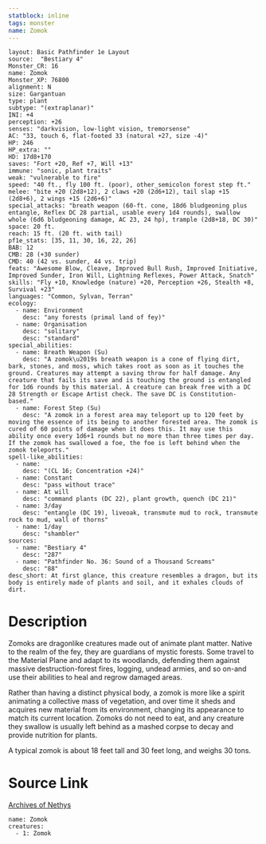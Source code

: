 ```yaml
---
statblock: inline
tags: monster
name: Zomok
---
```

```statblock
layout: Basic Pathfinder 1e Layout
source:  "Bestiary 4"
Monster_CR: 16
name: Zomok
Monster_XP: 76800
alignment: N
size: Gargantuan
type: plant
subtype: "(extraplanar)"
INI: +4
perception: +26
senses: "darkvision, low-light vision, tremorsense"
AC: "33, touch 6, flat-footed 33 (natural +27, size -4)"
HP: 246
HP_extra: ""
HD: 17d8+170
saves: "Fort +20, Ref +7, Will +13"
immune: "sonic, plant traits"
weak: "vulnerable to fire"
speed: "40 ft., fly 100 ft. (poor), other_semicolon forest step ft."
melee: "bite +20 (2d8+12), 2 claws +20 (2d6+12), tail slap +15 (2d8+6), 2 wings +15 (2d6+6)"
special_attacks: "breath weapon (60-ft. cone, 18d6 bludgeoning plus entangle, Reflex DC 28 partial, usable every 1d4 rounds), swallow whole (6d6 bludgeoning damage, AC 23, 24 hp), trample (2d8+18, DC 30)"
space: 20 ft.
reach: 15 ft. (20 ft. with tail)
pf1e_stats: [35, 11, 30, 16, 22, 26]
BAB: 12
CMB: 28 (+30 sunder)
CMD: 40 (42 vs. sunder, 44 vs. trip)
feats: "Awesome Blow, Cleave, Improved Bull Rush, Improved Initiative, Improved Sunder, Iron Will, Lightning Reflexes, Power Attack, Snatch"
skills: "Fly +10, Knowledge (nature) +20, Perception +26, Stealth +8, Survival +23"
languages: "Common, Sylvan, Terran"
ecology:
  - name: Environment
    desc: "any forests (primal land of fey)"
  - name: Organisation
    desc: "solitary"
    desc: "standard"
special_abilities:
  - name: Breath Weapon (Su)
    desc: "A zomok\u2019s breath weapon is a cone of flying dirt, bark, stones, and moss, which takes root as soon as it touches the ground. Creatures may attempt a saving throw for half damage. Any creature that fails its save and is touching the ground is entangled for 1d6 rounds by this material. A creature can break free with a DC 28 Strength or Escape Artist check. The save DC is Constitution-based."
  - name: Forest Step (Su)
    desc: "A zomok in a forest area may teleport up to 120 feet by moving the essence of its being to another forested area. The zomok is cured of 60 points of damage when it does this. It may use this ability once every 1d6+1 rounds but no more than three times per day. If the zomok has swallowed a foe, the foe is left behind when the zomok teleports."
spell-like_abilities:
  - name:
    desc: "(CL 16; Concentration +24)"
  - name: Constant
    desc: "pass without trace"
  - name: At will
    desc: "command plants (DC 22), plant growth, quench (DC 21)"
  - name: 3/day
    desc: "entangle (DC 19), liveoak, transmute mud to rock, transmute rock to mud, wall of thorns"
  - name: 1/day
    desc: "shambler"
sources:
  - name: "Bestiary 4"
    desc: "287"
  - name: "Pathfinder No. 36: Sound of a Thousand Screams"
    desc: "88"
desc_short: At first glance, this creature resembles a dragon, but its body is entirely made of plants and soil, and it exhales clouds of dirt.
```
# Description
Zomoks are dragonlike creatures made out of animate plant matter. Native to the realm of the fey, they are guardians of mystic forests. Some travel to the Material Plane and adapt to its woodlands, defending them against massive destruction-forest fires, logging, undead armies, and so on-and use their abilities to heal and regrow damaged areas.

Rather than having a distinct physical body, a zomok is more like a spirit animating a collective mass of vegetation, and over time it sheds and acquires new material from its environment, changing its appearance to match its current location. Zomoks do not need to eat, and any creature they swallow is usually left behind as a mashed corpse to decay and provide nutrition for plants.

A typical zomok is about 18 feet tall and 30 feet long, and weighs 30 tons.
# Source Link
[Archives of Nethys](https://aonprd.com/MonsterDisplay.aspx?ItemName=Zomok)
```encounter-table
name: Zomok
creatures:
  - 1: Zomok
```
